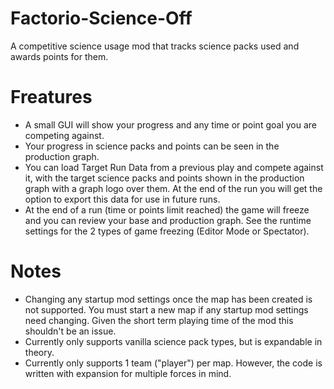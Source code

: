 # Factorio-Science-Off

A competitive science usage mod that tracks science packs used and awards points for them.

Freatures
============

- A small GUI will show your progress and any time or point goal you are competing against.
- Your progress in science packs and points can be seen in the production graph.
- You can load Target Run Data from a previous play and compete against it, with the target science packs and points shown in the production graph with a graph logo over them. At the end of the run you will get the option to export this data for use in future runs.
- At the end of a run (time or points limit reached) the game will freeze and you can review your base and production graph. See the runtime settings for the 2 types of game freezing (Editor Mode or Spectator).


Notes
===========

- Changing any startup mod settings once the map has been created is not supported. You must start a new map if any startup mod settings need changing. Given the short term playing time of the mod this shouldn't be an issue.
- Currently only supports vanilla science pack types, but is expandable in theory.
- Currently only supports 1 team ("player") per map. However, the code is written with expansion for multiple forces in mind.